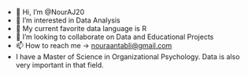 - 👋 Hi, I’m @NourAJ20
- 👀 I’m interested in Data Analysis 
- 🌱 My current favorite data language is R 
- 💞️ I’m looking to collaborate on Data and Educational Projects 
- 📫 How to reach me -> nouraantabli@gmail.com
- I have a Master of Science in Organizational Psychology. Data is also very important in that field. 

<!---
NourAJ20/NourAJ20 is a ✨ special ✨ repository because its `README.md` (this file) appears on your GitHub profile.
You can click the Preview link to take a look at your changes.
--->
